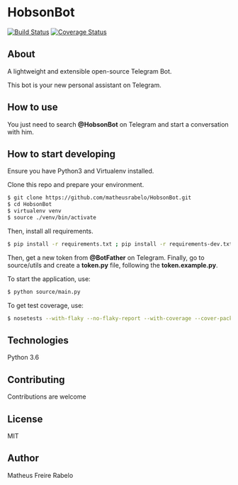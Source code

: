 # HobsonBot

[![Build Status](https://travis-ci.org/matheusrabelo/HobsonBot.svg?branch=master)](https://travis-ci.org/matheusrabelo/HobsonBot) [![Coverage Status](https://coveralls.io/repos/github/matheusrabelo/HobsonBot/badge.svg?branch=master)](https://coveralls.io/github/matheusrabelo/HobsonBot?branch=master)

## About

A lightweight and extensible open-source Telegram Bot.

This bot is your new personal assistant on Telegram.

## How to use
You just need to search **@HobsonBot** on Telegram and start a conversation with him.

## How to start developing

Ensure you have Python3 and Virtualenv installed.

Clone this repo and prepare your environment.

```bash
$ git clone https://github.com/matheusrabelo/HobsonBot.git
$ cd HobsonBot
$ virtualenv venv
$ source ./venv/bin/activate
```

Then, install all requirements.

```bash
$ pip install -r requirements.txt ; pip install -r requirements-dev.txt 
```

Then, get a new token from **@BotFather** on Telegram. Finally, go to source/utils and create a **token.py** file, following the **token.example.py**.

To start the application, use:

```bash
$ python source/main.py
```

To get test coverage, use:
```bash
$ nosetests --with-flaky --no-flaky-report --with-coverage --cover-package=source/
```

## Technologies
Python 3.6

## Contributing
Contributions are welcome

## License
MIT

## Author
Matheus Freire Rabelo